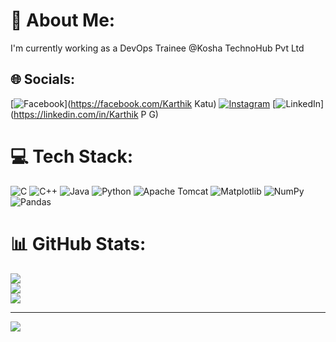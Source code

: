 # 💫 About Me:
I'm currently working as a DevOps Trainee @Kosha TechnoHub Pvt Ltd


## 🌐 Socials:
[![Facebook](https://img.shields.io/badge/Facebook-%231877F2.svg?logo=Facebook&logoColor=white)](https://facebook.com/Karthik Katu) [![Instagram](https://img.shields.io/badge/Instagram-%23E4405F.svg?logo=Instagram&logoColor=white)](https://instagram.com/m.r_mad_ride.r_46) [![LinkedIn](https://img.shields.io/badge/LinkedIn-%230077B5.svg?logo=linkedin&logoColor=white)](https://linkedin.com/in/Karthik P G) 

# 💻 Tech Stack:
![C](https://img.shields.io/badge/c-%2300599C.svg?style=flat-square&logo=c&logoColor=white) ![C++](https://img.shields.io/badge/c++-%2300599C.svg?style=flat-square&logo=c%2B%2B&logoColor=white) ![Java](https://img.shields.io/badge/java-%23ED8B00.svg?style=flat-square&logo=openjdk&logoColor=white) ![Python](https://img.shields.io/badge/python-3670A0?style=flat-square&logo=python&logoColor=ffdd54) ![Apache Tomcat](https://img.shields.io/badge/apache%20tomcat-%23F8DC75.svg?style=flat-square&logo=apache-tomcat&logoColor=black) ![Matplotlib](https://img.shields.io/badge/Matplotlib-%23ffffff.svg?style=flat-square&logo=Matplotlib&logoColor=black) ![NumPy](https://img.shields.io/badge/numpy-%23013243.svg?style=flat-square&logo=numpy&logoColor=white) ![Pandas](https://img.shields.io/badge/pandas-%23150458.svg?style=flat-square&logo=pandas&logoColor=white)
# 📊 GitHub Stats:
![](https://github-readme-stats.vercel.app/api?username=Karthikputtu&theme=gruvbox&hide_border=false&include_all_commits=true&count_private=true)<br/>
![](https://github-readme-streak-stats.herokuapp.com/?user=Karthikputtu&theme=gruvbox&hide_border=false)<br/>
![](https://github-readme-stats.vercel.app/api/top-langs/?username=Karthikputtu&theme=gruvbox&hide_border=false&include_all_commits=true&count_private=true&layout=compact)

---
[![](https://visitcount.itsvg.in/api?id=Karthikputtu&icon=0&color=0)](https://visitcount.itsvg.in)


